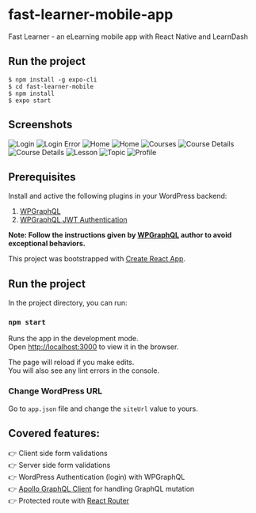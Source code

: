# fast-learner-mobile-app

Fast Learner - an eLearning mobile app with React Native and LearnDash

## Run the project

```
$ npm install -g expo-cli
$ cd fast-learner-mobile
$ npm install
$ expo start
```

## Screenshots

![Login](https://github.com/hussain-t/fast-learner-mobile/blob/master/src/screenshots/login.PNG)
![Login Error](https://github.com/hussain-t/fast-learner-mobile/blob/master/src/screenshots/login-error.PNG)
![Home](https://github.com/hussain-t/fast-learner-mobile/blob/master/src/screenshots/home.PNG)
![Home](https://github.com/hussain-t/fast-learner-mobile/blob/master/src/screenshots/home2.PNG)
![Courses](https://github.com/hussain-t/fast-learner-mobile/blob/master/src/screenshots/courses.PNG)
![Course Details](https://github.com/hussain-t/fast-learner-mobile/blob/master/src/screenshots/course-details.PNG)
![Course Details](https://github.com/hussain-t/fast-learner-mobile/blob/master/src/screenshots/course-details2.PNG)
![Lesson](https://github.com/hussain-t/fast-learner-mobile/blob/master/src/screenshots/lesson.PNG)
![Topic](https://github.com/hussain-t/fast-learner-mobile/blob/master/src/screenshots/topic.PNG)
![Profile](https://github.com/hussain-t/fast-learner-mobile/blob/master/src/screenshots/profile.PNG)

## Prerequisites

Install and active the following plugins in your WordPress backend:

1. [WPGraphQL](https://github.com//wp-graphql/wp-graphql)
2. [WPGraphQL JWT Authentication](https://github.com/wp-graphql/wp-graphql-jwt-authentication)

**Note: Follow the instructions given by [WPGraphQL](https://github.com//wp-graphql/wp-graphql) author to avoid exceptional behaviors.**

This project was bootstrapped with [Create React App](https://github.com/facebook/create-react-app).

## Run the project

In the project directory, you can run:

### `npm start`

Runs the app in the development mode.<br>
Open [http://localhost:3000](http://localhost:3000) to view it in the browser.

The page will reload if you make edits.<br>
You will also see any lint errors in the console.

### Change WordPress URL

Go to `app.json` file and change the `siteUrl` value to yours.

## Covered features:

👉 Client side form validations<br>
👉 Server side form validations<br>
👉 WordPress Authentication (login) with WPGraphQL<br>
👉 [Apollo GraphQL Client](https://www.apollographql.com/) for handling GraphQL mutation<br>
👉 Protected route with [React Router](https://reacttraining.com/react-router/)
